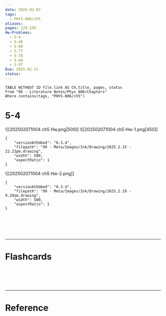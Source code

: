 ```yaml
---
date: 2025-02-07
tags:
  - PHYS-006/ch5
aliases: 
pages: 129-156
Hw-Problems:
  - 5-4
  - 5-48
  - 5-60
  - 5-77
  - 5-78
  - 5-84
  - 5-97
Due: 2025-02-21
status:
---
```

```dataview
TABLE WITHOUT ID file.link AS Ch,title, pages, status
From "05 - Literature Notes/Phys 006/Chapters"
Where contains(tags, "PHYS-006/ch5")
```
# 5-4

![[202502071004 ch5 Hw.png|500]]
![[202502071004 ch5 Hw-1.png|450]]

```handdrawn-ink
{
	"versionAtEmbed": "0.3.4",
	"filepath": "99 - Meta/Images/Ink/Drawing/2025.2.15 - 22.23pm.drawing",
	"width": 500,
	"aspectRatio": 1
}
```

![[202502071004 ch5 Hw-2.png]]

```handdrawn-ink
{
	"versionAtEmbed": "0.3.4",
	"filepath": "99 - Meta/Images/Ink/Drawing/2025.2.19 - 9.28am.drawing",
	"width": 500,
	"aspectRatio": 1
}
```


# ‌
---
# Flashcards


# ‌
---
# Reference
